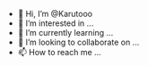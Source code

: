 - 👋 Hi, I’m @Karutooo
- 👀 I’m interested in ...
- 🌱 I’m currently learning ...
- 💞️ I’m looking to collaborate on ...
- 📫 How to reach me ...

<!---
Karutooo/Karutooo is a ✨ special ✨ repository because its `README.md` (this file) appears on your GitHub profile.
You can click the Preview link to take a look at your changes.
--->
